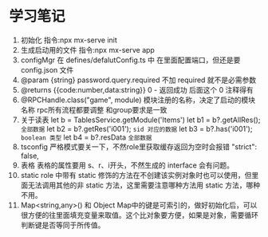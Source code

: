 # 学习笔记
1. 初始化
    指令:npx mx-serve init
2. 生成启动用的文件
    指令:npx mx-serve app
3. configMgr 在 defines/defalutConfig.ts 中
    在里面配置端口，但还是要 config.json 文件
4. @param {string} password.query.required
    不加 required 就不是必需参数
5. @returns {{code:number,data:string}} 0 - 返回成功
    后面这个 0 注释得有
6. @RPCHandle.class("game", module)
    模块注册的名称，决定了启动的模块名称
    rpc所有流程都要调整
    和group要求是一致
7. 关于读表
    let b = TablesService.getModule('Items')
    let b1 = b?.getAllRes();  ``全部数据``
    let b2 = b?.getRes('i001');  ``sid 对应的数据``
    let b3 = b?.has('i001');  ``boolean 类型``
    let b4 = b?.resData  ``全部数据``
8. tsconfig
   严格模式要关一下，不然role里获取缓存返回为空时会报错
    "strict": false,
9. 表格
    表格的属性要用 s、r、i开头，不然生成的 interface 会有问题。
10. static
    role 中带有 static 修饰的方法在不创建该实例对象时也可以使用，但里面无法调用其他的非 static 方法，这里需要注意哪种方法用 static 方法，哪种不用。
11. Map<string,any>() 和 Object
    Map中的键是可索引的，做好初始化后，可以很方便的往里面填充变量来取值。这个比对象要方便，如果是对象，需要循环判断键是否等同于所传值。